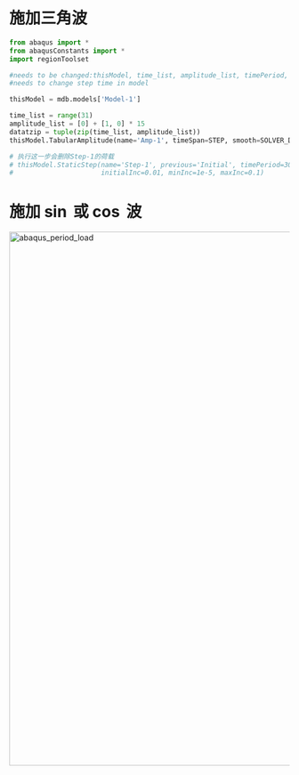 # 施加三角波

```python
from abaqus import *
from abaqusConstants import *
import regionToolset

#needs to be changed:thisModel, time_list, amplitude_list, timePeriod, Load
#needs to change step time in model

thisModel = mdb.models['Model-1']

time_list = range(31)
amplitude_list = [0] + [1, 0] * 15
datatzip = tuple(zip(time_list, amplitude_list))
thisModel.TabularAmplitude(name='Amp-1', timeSpan=STEP, smooth=SOLVER_DEFAULT, data=datatzip)

# 执行这一步会删除Step-1的荷载
# thisModel.StaticStep(name='Step-1', previous='Initial', timePeriod=30, maxNumInc=1000000, 
#                      initialInc=0.01, minInc=1e-5, maxInc=0.1)
```
# 施加 $\sin$ 或 $\cos$ 波
<img width="960" alt="abaqus_period_load" src="https://github.com/lixiaoyaol/abaqus_tips/assets/111038388/d80cee22-70a5-4ab7-8ae2-4b9628d1d19f">


